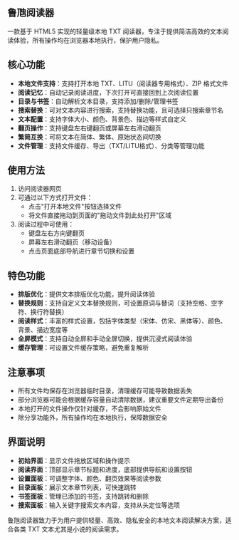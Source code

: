 ## 鲁虺阅读器

一款基于 HTML5 实现的轻量级本地 TXT 阅读器，专注于提供简洁高效的文本阅读体验，所有操作均在浏览器本地执行，保护用户隐私。

## 核心功能

- **本地文件支持**：支持打开本地 TXT、LITU（阅读器专用格式）、ZIP 格式文件
- **阅读记忆**：自动记录阅读进度，下次打开可直接回到上次阅读位置
- **目录与书签**：自动解析文本目录，支持添加/删除/管理书签
- **搜索替换**：可对文本内容进行搜索，支持替换功能，且可选择只搜索章节名
- **文本配置**：支持字体大小、颜色、背景色、描边等样式自定义
- **翻页操作**：支持键盘左右键翻页或屏幕左右滑动翻页
- **繁简互换**：可将文本在简体、繁体、原始状态间切换
- **文件管理**：支持文件缓存、导出（TXT/LITU格式）、分类等管理功能

## 使用方法

1. 访问阅读器网页
2. 可通过以下方式打开文件：
   - 点击"打开本地文件"按钮选择文件
   - 将文件直接拖动到页面的"拖动文件到此处打开"区域
3. 阅读过程中可使用：
   - 键盘左右方向键翻页
   - 屏幕左右滑动翻页（移动设备）
   - 点击页面底部导航进行章节切换和设置

## 特色功能

- **排版优化**：提供文本排版优化功能，提升阅读体验
- **替换规则**：支持自定义文本替换规则，可设置原词与替词（支持空格、空字符、换行符替换）
- **阅读样式**：丰富的样式设置，包括字体类型（宋体、仿宋、黑体等）、颜色、背景、描边宽度等
- **全屏模式**：支持自动全屏和手动全屏切换，提供沉浸式阅读体验
- **缓存管理**：可设置文件缓存策略，避免重复解析

## 注意事项

- 所有文件均保存在浏览器临时目录，清理缓存可能导致数据丢失
- 部分浏览器可能会根据缓存容量自动清除数据，建议重要文件定期导出备份
- 本地打开的文件操作仅针对缓存，不会影响原始文件
- 除分享功能外，所有操作均在本地执行，保障数据安全

## 界面说明

- **初始界面**：显示文件拖放区域和操作提示
- **阅读界面**：顶部显示章节标题和进度，底部提供导航和设置按钮
- **设置面板**：可调整字体、颜色、翻页效果等阅读参数
- **目录面板**：展示文本章节列表，可快速跳转
- **书签面板**：管理已添加的书签，支持跳转和删除
- **搜索面板**：输入关键字搜索文本内容，支持从头定位等选项

鲁虺阅读器致力于为用户提供轻量、高效、隐私安全的本地文本阅读解决方案，适合各类 TXT 文本尤其是小说的阅读需求。




